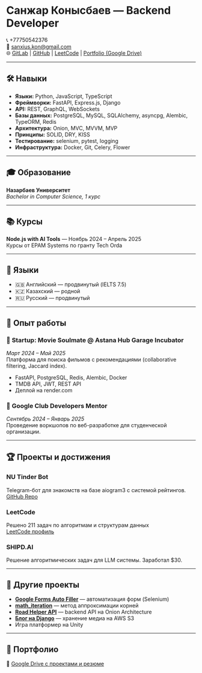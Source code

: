 # Санжар Конысбаев — Backend Developer

📞 +77750542376  
📧 sanxius.kon@gmail.com  
🌐 [GitLab](https://gitlab.com/sanxius) | [GitHub](https://github.com/snazh) | [LeetCode](https://leetcode.com/u/user4565c/) | [Portfolio (Google Drive)](https://drive.google.com/drive/folders/1At_WBJumpzeMqp5b5zNhLzjFDNEz2vI-?usp=sharing)

---

## 🛠 Навыки

- **Языки:** Python, JavaScript, TypeScript  
- **Фреймворки:** FastAPI, Express.js, Django  
- **API:** REST, GraphQL, WebSockets  
- **Базы данных:** PostgreSQL, MySQL, SQLAlchemy, asyncpg, Alembic, TypeORM, Redis  
- **Архитектура:** Onion, MVC, MVVM, MVP  
- **Принципы:** SOLID, DRY, KISS  
- **Тестирование:** selenium, pytest, logging  
- **Инфраструктура:** Docker, Git, Celery, Flower

---

## 🎓 Образование

**Назарбаев Университет**  
_Bachelor in Computer Science, 1 курс_

---

## 📚 Курсы

**Node.js with AI Tools** — Ноябрь 2024 – Апрель 2025  
Курсы от EPAM Systems по гранту Tech Orda

---

## 🧠 Языки

- 🇬🇧 Английский — продвинутый (IELTS 7.5)  
- 🇰🇿 Казахский — родной  
- 🇷🇺 Русский — продвинутый  

---

## 🧪 Опыт работы

### 🔸 **Startup: Movie Soulmate** @ Astana Hub Garage Incubator  
_Март 2024 – Май 2025_  
Платформа для поиска фильмов с рекомендациями (collaborative filtering, Jaccard index).  
- FastAPI, PostgreSQL, Redis, Alembic, Docker  
- TMDB API, JWT, REST API  
- Деплой на render.com

### 🔸 **Google Club Developers Mentor**  
_Сентябрь 2024 – Январь 2025_  
Проведение воркшопов по веб-разработке для студенческой организации.

---

## 🏆 Проекты и достижения

### **NU Tinder Bot**  
Telegram-бот для знакомств на базе aiogram3 с системой рейтингов.  
[GitHub Repo](https://github.com/snazh/NUtinder)

### **LeetCode**  
Решено 211 задач по алгоритмам и структурам данных  
[LeetCode профиль](https://leetcode.com/u/user4565c/)

### **SHIPD.AI**  
Решение алгоритмических задач для LLM системы. Заработал $30.  

---

## 🔧 Другие проекты

- **[Google Forms Auto Filler](https://github.com/snazh/Google-Forms-Auto-Filler)** — автоматизация форм (Selenium)  
- **[math_iteration](https://github.com/snazh/math_iteration)** — метод аппроксимации корней  
- **[Road Helper API](https://github.com/snazh/Road-Helper)** — backend API на Onion Architecture  
- **[Блог на Django](https://github.com/snazh/blog)** — хранение медиа на AWS S3  
- Игра платформер на Unity

---

## 📁 Портфолио

🔗 [Google Drive с проектами и резюме](https://drive.google.com/drive/folders/1At_WBJumpzeMqp5b5zNhLzjFDNEz2vI-?usp=sharing)
